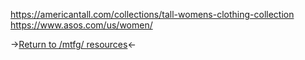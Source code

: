https://americantall.com/collections/tall-womens-clothing-collection
https://www.asos.com/us/women/

->[Return to /mtfg/ resources](https://rentry.org/mtfg)<-